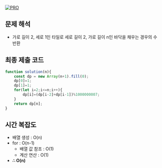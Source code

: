 [![PRO]][Link]

## 문제 해석

- 가로 길이 2, 세로 1인 타일로 세로 길이 2, 가로 길이 n인 바닥을 채우는 경우의 수 반환

## 최종 제출 코드

```js
function solution(n){
    const dp = new Array(n+1).fill(0);
    dp[0]=1;
    dp[1]=1;
    for(let i=2;i<=n;i++){
        dp[i]=(dp[i-2]+dp[i-1])%1000000007;
    }
    return dp[n];
}
```

## 시간 복잡도

- 배열 생성 : O(n)
- for : O(n-1)
  - 배열 값 참조 : O(1)
  - 계산 연산 : O(1)
-   **∴ O(n)**

<!---------------------------------------------------------------------------->

[PRO]: https://github.com/GoSSaChin/algorithm-js/assets/107768516/67c43b52-bc3f-4571-a249-5519021afbb0
[Link]: https://school.programmers.co.kr/learn/courses/30/lessons/12900
